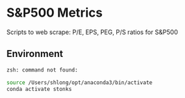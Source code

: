# S&P500 Metrics

Scripts to web scrape: P/E, EPS, PEG, P/S ratios for S&P500



## Environment
```zsh
zsh: command not found:

source /Users/shlong/opt/anaconda3/bin/activate 
conda activate stonks
```
